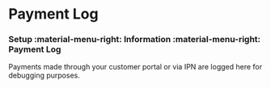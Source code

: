 # Payment Log
### Setup :material-menu-right: Information :material-menu-right: Payment Log

Payments made through your customer portal or via IPN are logged here for debugging purposes.
